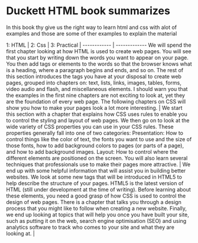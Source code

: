 # Duckett HTML book summarizes 

 In this book thy give us the right way to learn html and css with alot of examples and those are some of ther examples to explain the material 
 
 1: HTML  | 2: Css | 3: Practical |
------------ | ------------- 
We will spend the first chapter
looking at how HTML is used to
create web pages. You will see
that you start by writing down
the words you want to appear
on your page. You then add tags
or elements to the words so
that the browser knows what is
a heading, where a paragraph
begins and ends, and so on.
The rest of this section
introduces the tags you have
at your disposal to create web
pages, grouped into chapters on:
text, lists, links, images, tables,
forms, video audio and flash, and
miscellaneous elements.
I should warn you that the
examples in the first nine
chapters are not exciting to look
at, yet they are the foundation of
every web page. The following
chapters on CSS will show you
how to make your pages look a
lot more interesting. | We start this section with a
chapter that explains how CSS
uses rules to enable you to
control the styling and layout
of web pages. We then go on to
look at the wide variety of CSS
properties you can use in your
CSS rules. These properties
generally fall into one of two
categories:
Presentation: How to control
things like the color of text, the
fonts you want to use and the
size of those fonts, how to add
background colors to pages (or
parts of a page), and how to add
background images.
Layout: How to control where
the different elements are
positioned on the screen. You
will also learn several techniques
that professionals use to make
their pages more attractive. | We end up with some helpful
information that will assist you in
building better websites.
We look at some new tags that
will be introduced in HTML5 to
help describe the structure of
your pages. HTML5 is the latest
version of HTML (still under
development at the time of
writing). Before learning about
these elements, you need a good
grasp of how CSS is used to
control the design of web pages.
There is a chapter that talks you
through a design process that
you might like to follow when
creating a new website.
Finally, we end up looking at
topics that will help you once
you have built your site, such
as putting it on the web, search
engine optimisation (SEO) and
using analytics software to track
who comes to your site and what
they are looking at. |
